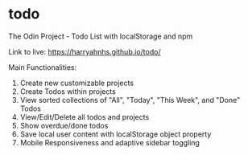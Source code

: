 # todo
The Odin Project - Todo List with localStorage and npm

Link to live: https://harryahnhs.github.io/todo/

Main Functionalities: 
1. Create new customizable projects  
2. Create Todos within projects
4. View sorted collections of "All", "Today", "This Week", and "Done" Todos
5. View/Edit/Delete all todos and projects
6. Show overdue/done todos  
7. Save local user content with localStorage object property
8. Mobile Responsiveness and adaptive sidebar toggling
